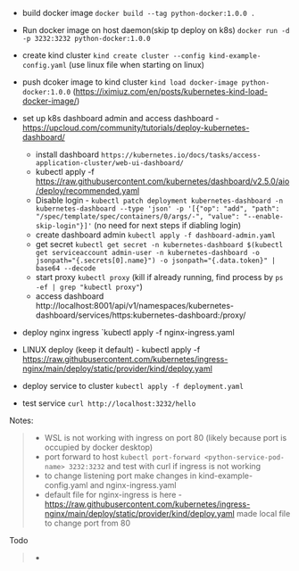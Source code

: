 
- build docker image `docker build --tag python-docker:1.0.0 .`
- Run docker image on host daemon(skip tp deploy on k8s) `docker run -d -p 3232:3232 python-docker:1.0.0` 

- create kind cluster `kind create cluster --config kind-example-config.yaml` (use linux file when starting on linux)

- push dcoker image to kind cluster `kind load docker-image python-docker:1.0.0`  (https://iximiuz.com/en/posts/kubernetes-kind-load-docker-image/)


- set up k8s dashboard admin and access dashboard - https://upcloud.com/community/tutorials/deploy-kubernetes-dashboard/

    - install dashboard `https://kubernetes.io/docs/tasks/access-application-cluster/web-ui-dashboard/`
    - kubectl apply -f https://raw.githubusercontent.com/kubernetes/dashboard/v2.5.0/aio/deploy/recommended.yaml
    - Disable login - `kubectl patch deployment kubernetes-dashboard -n kubernetes-dashboard --type 'json' -p '[{"op": "add", "path": "/spec/template/spec/containers/0/args/-", "value": "--enable-skip-login"}]'`
 (no need for next steps if diabling login)
    - create dashboard admin `kubectl apply -f dashboard-admin.yaml`
    - get secret `kubectl get secret -n kubernetes-dashboard $(kubectl get serviceaccount admin-user -n kubernetes-dashboard -o jsonpath="{.secrets[0].name}") -o jsonpath="{.data.token}" | base64 --decode`
    - start proxy `kubectl proxy`  (kill if already running, find process by `ps -ef | grep "kubectl proxy"`)
    - access dashboard http://localhost:8001/api/v1/namespaces/kubernetes-dashboard/services/https:kubernetes-dashboard:/proxy/

- deploy nginx ingress `kubectl apply -f nginx-ingress.yaml
- LINUX deploy (keep it default) - kubectl apply -f https://raw.githubusercontent.com/kubernetes/ingress-nginx/main/deploy/static/provider/kind/deploy.yaml

- deploy service to cluster `kubectl apply -f deployment.yaml`
- test service `curl http://localhost:3232/hello`

Notes:
> - WSL is not working with ingress on port 80 (likely because port is occupied by docker desktop)
> - port forward to host `kubectl port-forward <python-service-pod-name> 3232:3232` and test with curl if ingress is not working
> - to change listening port make changes in kind-example-config.yaml and nginx-ingress.yaml
> - default file for nginx-ingress is here - https://raw.githubusercontent.com/kubernetes/ingress-nginx/main/deploy/static/provider/kind/deploy.yaml made local file to change port from 80

Todo
> - 

